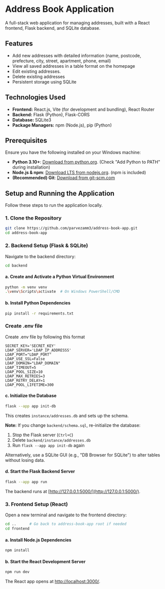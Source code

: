 # Address Book Application

A full-stack web application for managing addresses, built with a React frontend, Flask backend, and SQLite database.

## Features

- Add new addresses with detailed information (name, postcode, prefecture, city, street, apartment, phone, email)
- View all saved addresses in a table format on the homepage
- Edit existing addresses.
- Delete existing addresses
- Persistent storage using SQLite


## Technologies Used

- **Frontend:** React.js, Vite (for development and bundling), React Router
- **Backend:** Flask (Python), Flask-CORS
- **Database:** SQLite3
- **Package Managers:** npm (Node.js), pip (Python)

## Prerequisites

Ensure you have the following installed on your Windows machine:

- **Python 3.10+**: [Download from python.org](https://www.python.org/downloads/). (Check "Add Python to PATH" during installation)
- **Node.js & npm**: [Download LTS from nodejs.org](https://nodejs.org/). (npm is included)
- **(Recommended) Git**: [Download from git-scm.com](https://git-scm.com/)

## Setup and Running the Application

Follow these steps to run the application locally.

### 1. Clone the Repository
```sh
git clone https://github.com/parvezamm3/address-book-app.git
cd address-book-app
```
### 2. Backend Setup (Flask & SQLite)

Navigate to the backend directory:

```sh
cd backend
```

#### a. Create and Activate a Python Virtual Environment

```sh
python -m venv venv
.\venv\Scripts\activate  # On Windows PowerShell/CMD
```

#### b. Install Python Dependencies

```sh
pip install -r requirements.txt
```

### Create .env file
Create .env file by following this format
```file
SECRET_KEY='SECRET_KEY'
LDAP_SERVER='LDAP_IP_ADDRESSS'
LDAP_PORT="LDAP_PORT"
LDAP_USE_SSL=False
LDAP_DOMAIN="LDAP_DOMAIN"
LDAP_TIMEOUT=5
LDAP_POOL_SIZE=10
LDAP_MAX_RETRIES=3
LDAP_RETRY_DELAY=1
LDAP_POOL_LIFETIME=300
```

#### c. Initialize the Database

```sh
flask --app app init-db
```

This creates `instance/addresses.db` and sets up the schema.

**Note:** If you change `backend/schema.sql`, re-initialize the database:

1. Stop the Flask server (`Ctrl+C`)
2. Delete `backend/instance/addresses.db`
3. Run `flask --app app init-db` again

Alternatively, use a SQLite GUI (e.g., "DB Browser for SQLite") to alter tables without losing data.

#### d. Start the Flask Backend Server

```sh
flask --app app run
```

The backend runs at [http://127.0.0.1:5000/](http://127.0.0.1:5000/).

### 3. Frontend Setup (React)

Open a new terminal and navigate to the frontend directory:

```sh
cd ..      # Go back to address-book-app root if needed
cd frontend
```

#### a. Install Node.js Dependencies

```sh
npm install
```

#### b. Start the React Development Server

```sh
npm run dev
```

The React app opens at [http://localhost:3000/](http://localhost:3000/).
